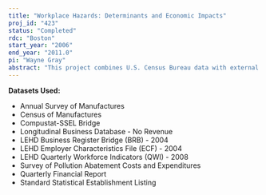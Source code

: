 ```yaml
---
title: "Workplace Hazards: Determinants and Economic Impacts"
proj_id: "423"
status: "Completed"
rdc: "Boston"
start_year: "2006"
end_year: "2011.0"
pi: "Wayne Gray"
abstract: "This project combines U.S. Census Bureau data with external information on workplace hazards to benchmark data consistency at the plant level, to model the determinants of those hazards, and to see how they affect economic performance at manufacturing plants. The relationship of hazards and plant data as reported will be investigated to learn if negative shocks to production resulting from accidents or catastrophes are accurately reflected in the data. We also examine the determinants of workplace hazards, based on a model of a profit-maximizing plant choosing an optimal level of hazard abatement, given the pressures it faces. These pressures include the expected fine from being cited by an Occupational Safety and Health Administration inspector for the workplace hazard. Unionization of the plant is expected to provide an incentive for hazard reduction, both from increasing worker knowledge about workplace hazards and from providing a framework in which to negotiate compensating wage differentials. Our models of wages, employment, investment, and productivity will help identify situations in which we would expect a plant’s economic variables to change dramatically (a new union contract or a new government safety regulation requiring substantial new investments), which we will compare to the time-series variation in the Census Bureau data that these external pressures are expected to influence. A better understanding of external factors (e.g., unionization and workplace hazards) influencing economic outcomes such as productivity will also be valuable to Census Bureau analysts and researchers to evaluate circumstances when data and estimate adjustments may be warranted due to temporary disruptions in plant production."
---
```


**Datasets Used:**

  - Annual Survey of Manufactures 
  - Census of Manufactures 
  - Compustat-SSEL Bridge 
  - Longitudinal Business Database - No Revenue 
  - LEHD Business Register Bridge (BRB) - 2004 
  - LEHD Employer Characteristics File (ECF) - 2004 
  - LEHD Quarterly Workforce Indicators (QWI) - 2008 
  - Survey of Pollution Abatement Costs and Expenditures 
  - Quarterly Financial Report 
  - Standard Statistical Establishment Listing 

